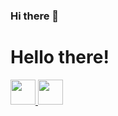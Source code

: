 ### Hi there 👋

<h1> Hello there!</h1>
<a href="https://www.linkedin.com/in/italo-s-ventura-/">
  <img src="https://cdn.worldvectorlogo.com/logos/linkedin-icon-2.svg" height=40 width=40>
<a>
  
 <a href="https://www.kaggle.com/italoventura/account">
  <img src="https://storage.scolary.com/storage/file/public/71b68248-ba0a-4b26-b15f-0c77cdf341cd.svg" height=40 width=40 margin=2>
<a>

<!--
**Raykartsch/Raykartsch** is a ✨ _special_ ✨ repository because its `README.md` (this file) appears on your GitHub profile.

Here are some ideas to get you started:

- 🔭 I’m currently working on ...
- 🌱 I’m currently learning ...
- 👯 I’m looking to collaborate on ...
- 🤔 I’m looking for help with ...
- 💬 Ask me about ...
- 📫 How to reach me: ...
- 😄 Pronouns: ...
- ⚡ Fun fact: ...
-->

